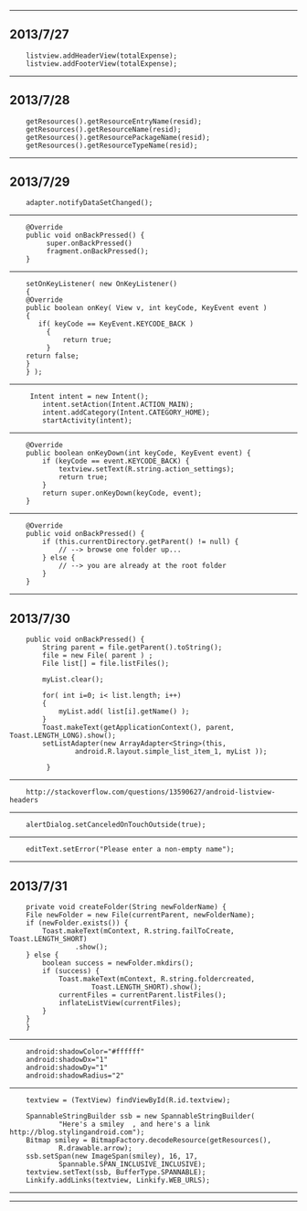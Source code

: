 ------------------------------------------------
2013/7/27
------------------------------------------------
        listview.addHeaderView(totalExpense);    
        listview.addFooterView(totalExpense);   
------------------------------------------------
2013/7/28
------------------------------------------------
        getResources().getResourceEntryName(resid);    
        getResources().getResourceName(resid);    
        getResources().getResourcePackageName(resid);    
        getResources().getResourceTypeName(resid);  
------------------------------------------------
2013/7/29
------------------------------------------------
        adapter.notifyDataSetChanged();             
------------------------------------------------
        @Override
        public void onBackPressed() {
             super.onBackPressed()
             fragment.onBackPressed();
        }
--------------------------------------------------
        setOnKeyListener( new OnKeyListener()
        {
        @Override
        public boolean onKey( View v, int keyCode, KeyEvent event )
        {
           if( keyCode == KeyEvent.KEYCODE_BACK )
             {
                 return true;
             }
        return false;
        }
        } );
------------------------------------------------
         Intent intent = new Intent();
			intent.setAction(Intent.ACTION_MAIN);
			intent.addCategory(Intent.CATEGORY_HOME);
			startActivity(intent);
------------------------------------------------
		@Override
		public boolean onKeyDown(int keyCode, KeyEvent event) {
			if (keyCode == event.KEYCODE_BACK) {
				textview.setText(R.string.action_settings);
				return true;
			}
			return super.onKeyDown(keyCode, event);
		}
------------------------------------------------
		@Override
		public void onBackPressed() {
    		if (this.currentDirectory.getParent() != null) {
        		// --> browse one folder up...
    		} else {
        		// --> you are already at the root folder
    		}
		}
------------------------------------------------
2013/7/30
------------------------------------------------
		public void onBackPressed() {
            String parent = file.getParent().toString();
            file = new File( parent ) ;         
            File list[] = file.listFiles();

            myList.clear();

            for( int i=0; i< list.length; i++)
            {
                myList.add( list[i].getName() );
            }
            Toast.makeText(getApplicationContext(), parent,          Toast.LENGTH_LONG).show(); 
            setListAdapter(new ArrayAdapter<String>(this,
                    android.R.layout.simple_list_item_1, myList ));
												
             }
------------------------------------------------
		http://stackoverflow.com/questions/13590627/android-listview-headers
------------------------------------------------
		alertDialog.setCanceledOnTouchOutside(true);
------------------------------------------------
		editText.setError("Please enter a non-empty name");
------------------------------------------------
2013/7/31
------------------------------------------------
		private void createFolder(String newFolderName) {
		File newFolder = new File(currentParent, newFolderName);
		if (newFolder.exists()) {
			Toast.makeText(mContext, R.string.failToCreate, Toast.LENGTH_SHORT)
					.show();
		} else {
			boolean success = newFolder.mkdirs();
			if (success) {
				Toast.makeText(mContext, R.string.foldercreated,
						Toast.LENGTH_SHORT).show();
				currentFiles = currentParent.listFiles();
				inflateListView(currentFiles);
			}
		}
		}
------------------------------------------------
		android:shadowColor="#ffffff"
        android:shadowDx="1"
        android:shadowDy="1"
        android:shadowRadius="2"
------------------------------------------------
		textview = (TextView) findViewById(R.id.textview);

		SpannableStringBuilder ssb = new SpannableStringBuilder(
				"Here's a smiley  , and here's a link http://blog.stylingandroid.com");
		Bitmap smiley = BitmapFactory.decodeResource(getResources(),
				R.drawable.arrow);
		ssb.setSpan(new ImageSpan(smiley), 16, 17,
				Spannable.SPAN_INCLUSIVE_INCLUSIVE);
		textview.setText(ssb, BufferType.SPANNABLE);
		Linkify.addLinks(textview, Linkify.WEB_URLS);
------------------------------------------------

------------------------------------------------
